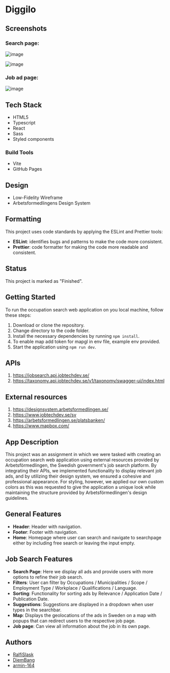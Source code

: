 # Diggilo

## Screenshots

### Search page:

![image](https://github.com/user-attachments/assets/02016d4d-359b-4ed1-973b-d4ba9e649ac1)

![image](https://github.com/user-attachments/assets/33bf5667-7370-4e07-bcb0-16d477d9ca34)

### Job ad page:

![image](https://github.com/user-attachments/assets/dcb7788a-4368-4980-9ee6-c47f349e9c6a)

## Tech Stack

- HTML5
- Typescript
- React
- Sass
- Styled components

### Build Tools

- Vite
- GitHub Pages

## Design

- Low-Fidelity Wireframe
- Arbetsformedlingens Design System

## Formatting

This project uses code standards by applying the ESLint and Prettier tools:

- **ESLint**: identifies bugs and patterns to make the code more consistent.
- **Prettier**: code formatter for making the code more readable and consistent.

## Status

This project is marked as "Finished".

## Getting Started

To run the occupation search web application on you local machine, follow these steps:

1. Download or clone the repository.
2. Change directory to the code folder.
3. Install the necessary dependencies by running `npm install`.
4. To enable map add token for mapgl in env file, example env provided.
5. Start the application using `npm run dev`.

## APIs

1. https://jobsearch.api.jobtechdev.se/
2. https://taxonomy.api.jobtechdev.se/v1/taxonomy/swagger-ui/index.html

## External resources

1. https://designsystem.arbetsformedlingen.se/
2. https://www.jobtechdev.se/sv
3. https://arbetsformedlingen.se/platsbanken/
4. https://www.mapbox.com/

## App Description

This project was an assignment in which we were tasked with creating an occupation search web application using external resources provided by Arbetsförmedlingen, the Swedish government's job search platform. By integrating their APIs, we implemented functionality to display relevant job ads, and by utilizing their design system, we ensured a cohesive and professional appearance. For styling, however, we applied our own custom colors as this was requested to give the application a unique look while maintaining the structure provided by Arbetsförmedlingen's design guidelines.

## General Features

- **Header**: Header with navigation.
- **Footer**: Footer with navigation.
- **Home**: Homepage where user can search and navigate to searchpage either by including free search or leaving the input empty.

## Job Search Features

- **Search Page**: Here we display all ads and provide users with more options to refine their job search.
- **Filters**: User can filter by Occupations / Municipalities / Scope / Employment Type / Workplace / Qualifications / Language.
- **Sorting**: Functionality for sorting ads by Relevance / Application Date / Publication Date.
- **Suggestions**: Suggestions are displayed in a dropdown when user types in the searchbar.
- **Map**: Displays the geolocations of the ads in Sweden on a map with popups that can redirect users to the respective job page.
- **Job page**: Can view all information about the job in its own page.

## Authors

- [RalfiSlask](https://github.com/RalfiSlask)
- [DiemBang](https://github.com/DiemBang)
- [armin-164](https://github.com/armin-164)
